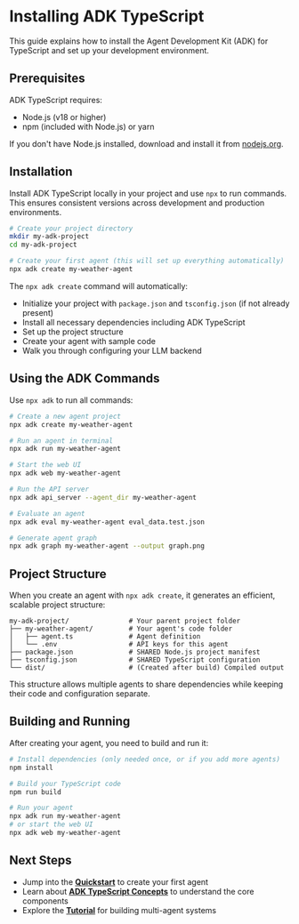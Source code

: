 # Installing ADK TypeScript

This guide explains how to install the Agent Development Kit (ADK) for TypeScript and set up your development environment.

## Prerequisites

ADK TypeScript requires:
- Node.js (v18 or higher)
- npm (included with Node.js) or yarn

If you don't have Node.js installed, download and install it from [nodejs.org](https://nodejs.org/).

## Installation

Install ADK TypeScript locally in your project and use `npx` to run commands. This ensures consistent versions across development and production environments.

```bash
# Create your project directory
mkdir my-adk-project
cd my-adk-project

# Create your first agent (this will set up everything automatically)
npx adk create my-weather-agent
```

The `npx adk create` command will automatically:
- Initialize your project with `package.json` and `tsconfig.json` (if not already present)
- Install all necessary dependencies including ADK TypeScript
- Set up the project structure
- Create your agent with sample code
- Walk you through configuring your LLM backend

## Using the ADK Commands

Use `npx adk` to run all commands:

```bash
# Create a new agent project
npx adk create my-weather-agent

# Run an agent in terminal
npx adk run my-weather-agent

# Start the web UI
npx adk web my-weather-agent

# Run the API server
npx adk api_server --agent_dir my-weather-agent

# Evaluate an agent
npx adk eval my-weather-agent eval_data.test.json

# Generate agent graph
npx adk graph my-weather-agent --output graph.png
```

## Project Structure

When you create an agent with `npx adk create`, it generates an efficient, scalable project structure:

```console
my-adk-project/               # Your parent project folder
├── my-weather-agent/         # Your agent's code folder
│   ├── agent.ts              # Agent definition
│   └── .env                  # API keys for this agent
├── package.json              # SHARED Node.js project manifest
├── tsconfig.json             # SHARED TypeScript configuration
└── dist/                     # (Created after build) Compiled output
```

This structure allows multiple agents to share dependencies while keeping their code and configuration separate.

## Building and Running

After creating your agent, you need to build and run it:

```bash
# Install dependencies (only needed once, or if you add more agents)
npm install

# Build your TypeScript code
npm run build

# Run your agent
npx adk run my-weather-agent
# or start the web UI
npx adk web my-weather-agent
```

## Next Steps

- Jump into the [**Quickstart**](./quickstart.md) to create your first agent
- Learn about [**ADK TypeScript Concepts**](../agents/index.md) to understand the core components
- Explore the [**Tutorial**](./tutorial.md) for building multi-agent systems